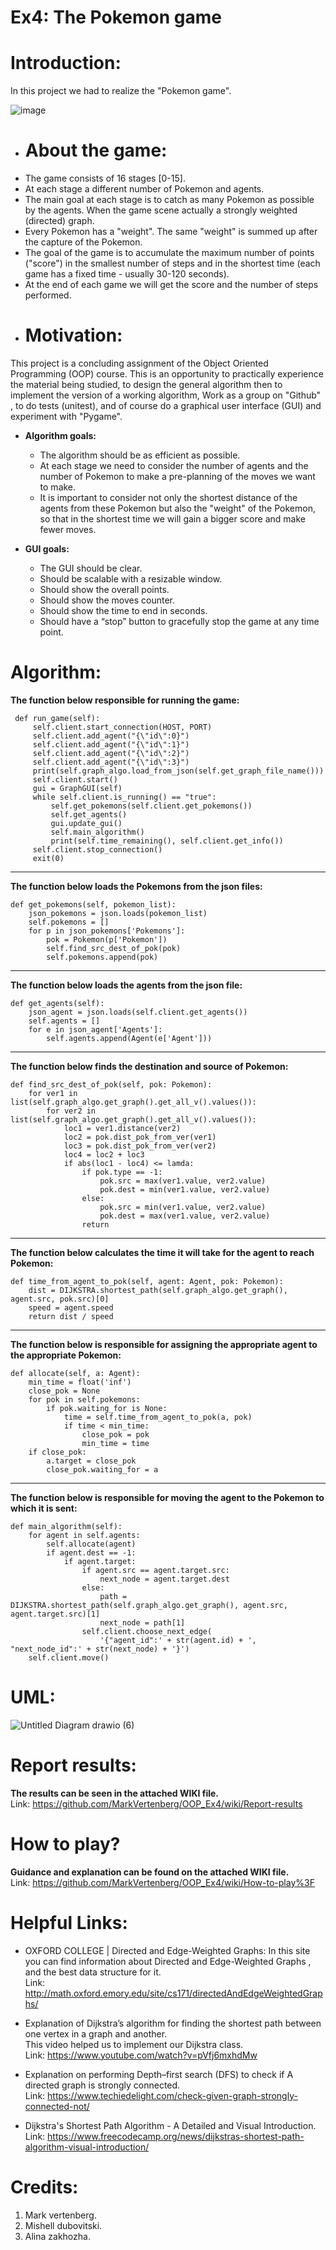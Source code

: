# Ex4: The Pokemon game

# Introduction:
In this project we had to realize the "Pokemon game".

![image](https://user-images.githubusercontent.com/93255163/148103741-6767c48e-07fc-445c-8319-b2eeab5fbffc.png)

- # About the game:

* The game consists of 16 stages [0-15].
* At each stage a different number of Pokemon and agents.
* The main goal at each stage is to catch as many Pokemon as possible by the agents. When the game scene actually a strongly weighted (directed) graph.
* Every Pokemon has a "weight". The same "weight" is summed up after the capture of the Pokemon.
* The goal of the game is to accumulate the maximum number of points ("score") in the smallest number of steps and in the shortest time (each game has a fixed time - usually 30-120 seconds).
* At the end of each game we will get the score and the number of steps performed.

- # Motivation:
This project is a concluding assignment of the Object Oriented Programming (OOP) course. This is an opportunity to practically experience the material being studied, to design the general algorithm then to implement the version of a working algorithm, Work as a group on "Github" , to do tests (unitest), and of course do a graphical user interface (GUI) and experiment with "Pygame".

 * **Algorithm goals:** 
 
    - The algorithm should be as efficient as possible.
    - At each stage we need to consider the number of agents and the number of Pokemon to make a pre-planning of the moves we want to make.
    - It is important to consider not only the shortest distance of the agents from these Pokemon but also the "weight" of the Pokemon, so that in the shortest time we will gain a bigger score and make fewer moves.


 * **GUI goals:** 
 
    - The GUI should be clear.
    - Should be scalable with a resizable window.
    - Should show the overall points.
    - Should show the moves counter.
    - Should show the time to end in seconds.
    - Should have a “stop” button to gracefully stop the game at any time point.


# Algorithm:

**The function below responsible for running the game:**

     def run_game(self):
         self.client.start_connection(HOST, PORT)
         self.client.add_agent("{\"id\":0}")
         self.client.add_agent("{\"id\":1}")
         self.client.add_agent("{\"id\":2}")
         self.client.add_agent("{\"id\":3}")
         print(self.graph_algo.load_from_json(self.get_graph_file_name()))
         self.client.start()
         gui = GraphGUI(self)
         while self.client.is_running() == "true":
             self.get_pokemons(self.client.get_pokemons())
             self.get_agents()
             gui.update_gui()
             self.main_algorithm()
             print(self.time_remaining(), self.client.get_info())
         self.client.stop_connection()
         exit(0)

_________________________________________________________________________________________________________________________________________________________________________________
**The function below loads the Pokemons from the json files:**

    def get_pokemons(self, pokemon_list):
        json_pokemons = json.loads(pokemon_list)
        self.pokemons = []
        for p in json_pokemons['Pokemons']:
            pok = Pokemon(p['Pokemon'])
            self.find_src_dest_of_pok(pok)
            self.pokemons.append(pok)

_________________________________________________________________________________________________________________________________________________________________________________
**The function below loads the agents from the json file:**

    def get_agents(self):
        json_agent = json.loads(self.client.get_agents())
        self.agents = []
        for e in json_agent['Agents']:
            self.agents.append(Agent(e['Agent']))
            
_________________________________________________________________________________________________________________________________________________________________________________
**The function below finds the destination and source of Pokemon:**         

    def find_src_dest_of_pok(self, pok: Pokemon):
        for ver1 in list(self.graph_algo.get_graph().get_all_v().values()):
            for ver2 in list(self.graph_algo.get_graph().get_all_v().values()):
                loc1 = ver1.distance(ver2)
                loc2 = pok.dist_pok_from_ver(ver1)
                loc3 = pok.dist_pok_from_ver(ver2)
                loc4 = loc2 + loc3
                if abs(loc1 - loc4) <= lamda:
                    if pok.type == -1:
                        pok.src = max(ver1.value, ver2.value)
                        pok.dest = min(ver1.value, ver2.value)
                    else:
                        pok.src = min(ver1.value, ver2.value)
                        pok.dest = max(ver1.value, ver2.value)
                    return

_________________________________________________________________________________________________________________________________________________________________________________
**The function below calculates the time it will take for the agent to reach Pokemon:**

    def time_from_agent_to_pok(self, agent: Agent, pok: Pokemon):
        dist = DIJKSTRA.shortest_path(self.graph_algo.get_graph(), agent.src, pok.src)[0]
        speed = agent.speed
        return dist / speed

_________________________________________________________________________________________________________________________________________________________________________________
**The function below is responsible for assigning the appropriate agent to the appropriate Pokemon:**


    def allocate(self, a: Agent):
        min_time = float('inf')
        close_pok = None
        for pok in self.pokemons:
            if pok.waiting_for is None:
                time = self.time_from_agent_to_pok(a, pok)
                if time < min_time:
                    close_pok = pok
                    min_time = time
        if close_pok:
            a.target = close_pok
            close_pok.waiting_for = a

_________________________________________________________________________________________________________________________________________________________________________________
**The function below is responsible for moving the agent to the Pokemon to which it is sent:**

    def main_algorithm(self):
        for agent in self.agents:
            self.allocate(agent)
            if agent.dest == -1:
                if agent.target:
                    if agent.src == agent.target.src:
                        next_node = agent.target.dest
                    else:
                        path = DIJKSTRA.shortest_path(self.graph_algo.get_graph(), agent.src, agent.target.src)[1]
                        next_node = path[1]
                    self.client.choose_next_edge(
                        '{"agent_id":' + str(agent.id) + ', "next_node_id":' + str(next_node) + '}')
        self.client.move()

# UML:

![Untitled Diagram drawio (6)](https://user-images.githubusercontent.com/93255163/148453646-cd74b33b-83e1-4ad5-8df7-b540a600bab4.png)


# Report results:
**The results can be seen in the attached WIKI file.**  
Link: https://github.com/MarkVertenberg/OOP_Ex4/wiki/Report-results


# How to play?
**Guidance and explanation can be found on the attached WIKI file.**    
Link: https://github.com/MarkVertenberg/OOP_Ex4/wiki/How-to-play%3F


# Helpful Links:

- OXFORD COLLEGE | Directed and Edge-Weighted Graphs: 
In this site you can find information about Directed and Edge-Weighted Graphs , and the best data structure for it.   
    Link: http://math.oxford.emory.edu/site/cs171/directedAndEdgeWeightedGraphs/

- Explanation of Dijkstra’s algorithm for finding the shortest path between one vertex in a graph and another.  
This video helped us to implement our Dijkstra class.     
    Link: https://www.youtube.com/watch?v=pVfj6mxhdMw

- Explanation on performing Depth–first search (DFS) to check if A directed graph is strongly connected.   
    Link: https://www.techiedelight.com/check-given-graph-strongly-connected-not/
    
- Dijkstra's Shortest Path Algorithm - A Detailed and Visual Introduction.   
  Link: https://www.freecodecamp.org/news/dijkstras-shortest-path-algorithm-visual-introduction/
   
# Credits:
1. Mark vertenberg.
2. Mishell dubovitski.
3. Alina zakhozha.
